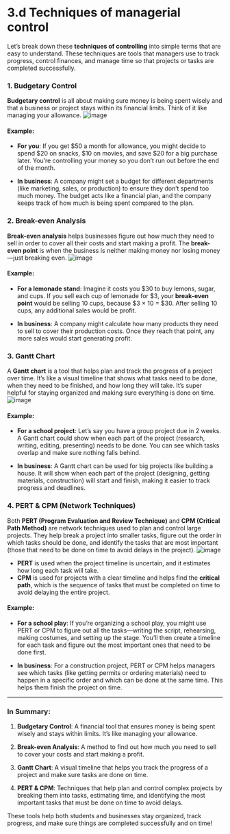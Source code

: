 # 3.d Techniques of managerial control
Let’s break down these **techniques of controlling** into simple terms that are easy to understand. These techniques are tools that managers use to track progress, control finances, and manage time so that projects or tasks are completed successfully.

### 1. **Budgetary Control**
**Budgetary control** is all about making sure money is being spent wisely and that a business or project stays within its financial limits. Think of it like managing your allowance.
![image](https://github.com/user-attachments/assets/1a3568cc-1f3b-47bd-9452-ccffe906d513)


#### Example:
- **For you**: If you get $50 a month for allowance, you might decide to spend $20 on snacks, $10 on movies, and save $20 for a big purchase later. You’re controlling your money so you don’t run out before the end of the month.
  
- **In business**: A company might set a budget for different departments (like marketing, sales, or production) to ensure they don’t spend too much money. The budget acts like a financial plan, and the company keeps track of how much is being spent compared to the plan.

### 2. **Break-even Analysis**
**Break-even analysis** helps businesses figure out how much they need to sell in order to cover all their costs and start making a profit. The **break-even point** is when the business is neither making money nor losing money—just breaking even.
![image](https://github.com/user-attachments/assets/faea7546-dae1-4d97-8701-e5d9d3ec65f7)


#### Example:
- **For a lemonade stand**: Imagine it costs you $30 to buy lemons, sugar, and cups. If you sell each cup of lemonade for $3, your **break-even point** would be selling 10 cups, because $3 × 10 = $30. After selling 10 cups, any additional sales would be profit.
  
- **In business**: A company might calculate how many products they need to sell to cover their production costs. Once they reach that point, any more sales would start generating profit.

### 3. **Gantt Chart**
A **Gantt chart** is a tool that helps plan and track the progress of a project over time. It’s like a visual timeline that shows what tasks need to be done, when they need to be finished, and how long they will take. It’s super helpful for staying organized and making sure everything is done on time.
![image](https://github.com/user-attachments/assets/106de998-e730-4273-a2af-2f6364d9a7fc)


#### Example:
- **For a school project**: Let’s say you have a group project due in 2 weeks. A Gantt chart could show when each part of the project (research, writing, editing, presenting) needs to be done. You can see which tasks overlap and make sure nothing falls behind.
  
- **In business**: A Gantt chart can be used for big projects like building a house. It will show when each part of the project (designing, getting materials, construction) will start and finish, making it easier to track progress and deadlines.

### 4. **PERT & CPM (Network Techniques)**
Both **PERT (Program Evaluation and Review Technique)** and **CPM (Critical Path Method)** are network techniques used to plan and control large projects. They help break a project into smaller tasks, figure out the order in which tasks should be done, and identify the tasks that are most important (those that need to be done on time to avoid delays in the project).
![image](https://github.com/user-attachments/assets/f37163e4-9b62-46d5-8a88-be5d9580e11e)


- **PERT** is used when the project timeline is uncertain, and it estimates how long each task will take.
- **CPM** is used for projects with a clear timeline and helps find the **critical path**, which is the sequence of tasks that must be completed on time to avoid delaying the entire project.

#### Example:
- **For a school play**: If you’re organizing a school play, you might use PERT or CPM to figure out all the tasks—writing the script, rehearsing, making costumes, and setting up the stage. You’ll then create a timeline for each task and figure out the most important ones that need to be done first.
  
- **In business**: For a construction project, PERT or CPM helps managers see which tasks (like getting permits or ordering materials) need to happen in a specific order and which can be done at the same time. This helps them finish the project on time.

---

### In Summary:

1. **Budgetary Control**: A financial tool that ensures money is being spent wisely and stays within limits. It’s like managing your allowance.
   
2. **Break-even Analysis**: A method to find out how much you need to sell to cover your costs and start making a profit.

3. **Gantt Chart**: A visual timeline that helps you track the progress of a project and make sure tasks are done on time.

4. **PERT & CPM**: Techniques that help plan and control complex projects by breaking them into tasks, estimating time, and identifying the most important tasks that must be done on time to avoid delays.

These tools help both students and businesses stay organized, track progress, and make sure things are completed successfully and on time!
